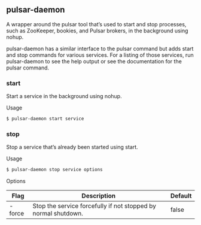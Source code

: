## pulsar-daemon

A wrapper around the pulsar tool that’s used to start and stop processes, such as ZooKeeper, bookies, and Pulsar
brokers, in the background using nohup.

pulsar-daemon has a similar interface to the pulsar command but adds start and stop commands for various services. For a
listing of those services, run pulsar-daemon to see the help output or see the documentation for the pulsar command.

### start

Start a service in the background using nohup.

Usage

```bash
$ pulsar-daemon start service
```

### stop

Stop a service that’s already been started using start.

Usage

```bash
$ pulsar-daemon stop service options
```

Options

| Flag   | Description                                                    | Default |
|--------|----------------------------------------------------------------|---------|
| -force | Stop the service forcefully if not stopped by normal shutdown. | false   |

